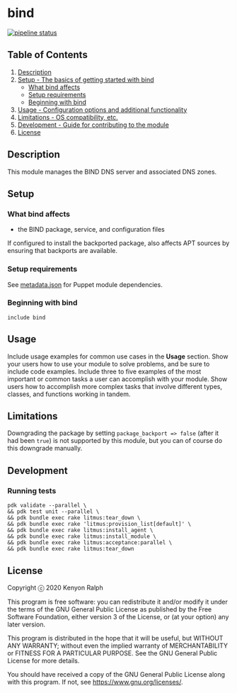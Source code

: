 # bind

[![pipeline status](https://gitlab.com/kenyon/puppet-bind/badges/main/pipeline.svg)](https://gitlab.com/kenyon/puppet-bind/-/commits/main)

## Table of Contents

1. [Description](#description)
1. [Setup - The basics of getting started with bind](#setup)
   - [What bind affects](#what-bind-affects)
   - [Setup requirements](#setup-requirements)
   - [Beginning with bind](#beginning-with-bind)
1. [Usage - Configuration options and additional functionality](#usage)
1. [Limitations - OS compatibility, etc.](#limitations)
1. [Development - Guide for contributing to the module](#development)
1. [License](#license)

## Description

This module manages the BIND DNS server and associated DNS zones.

## Setup

### What bind affects

- the BIND package, service, and configuration files

If configured to install the backported package, also affects APT sources by ensuring that
backports are available.

### Setup requirements

See [metadata.json](metadata.json) for Puppet module dependencies.

### Beginning with bind

```puppet
include bind
```

## Usage

Include usage examples for common use cases in the **Usage** section. Show your
users how to use your module to solve problems, and be sure to include code
examples. Include three to five examples of the most important or common tasks a
user can accomplish with your module. Show users how to accomplish more complex
tasks that involve different types, classes, and functions working in tandem.

## Limitations

Downgrading the package by setting `package_backport => false` (after it had been `true`) is not
supported by this module, but you can of course do this downgrade manually.

## Development

### Running tests

```console
pdk validate --parallel \
&& pdk test unit --parallel \
&& pdk bundle exec rake litmus:tear_down \
&& pdk bundle exec rake 'litmus:provision_list[default]' \
&& pdk bundle exec rake litmus:install_agent \
&& pdk bundle exec rake litmus:install_module \
&& pdk bundle exec rake litmus:acceptance:parallel \
&& pdk bundle exec rake litmus:tear_down
```

## License

Copyright ⓒ 2020 Kenyon Ralph

This program is free software: you can redistribute it and/or modify
it under the terms of the GNU General Public License as published by
the Free Software Foundation, either version 3 of the License, or
(at your option) any later version.

This program is distributed in the hope that it will be useful,
but WITHOUT ANY WARRANTY; without even the implied warranty of
MERCHANTABILITY or FITNESS FOR A PARTICULAR PURPOSE. See the
GNU General Public License for more details.

You should have received a copy of the GNU General Public License
along with this program. If not, see <https://www.gnu.org/licenses/>.
